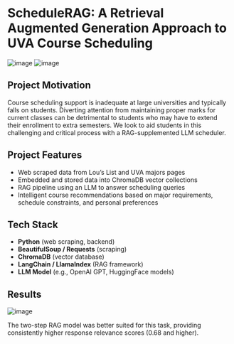 # ScheduleRAG: A Retrieval Augmented Generation Approach to UVA Course Scheduling
![image](https://github.com/user-attachments/assets/c2a0a08a-f214-4b1f-be68-3e4979191440)
![image](https://github.com/user-attachments/assets/7d205d57-5dad-47e0-9923-3fb489ef873b)

## Project Motivation

Course scheduling support is inadequate at large universities and typically falls on students. Diverting attention from maintaining proper marks for current classes can be detrimental to students who may have to extend their enrollment to extra semesters. We look to aid students in this challenging and critical process with a RAG-supplemented LLM scheduler.

## Project Features
- Web scraped data from Lou’s List and UVA majors pages
- Embedded and stored data into ChromaDB vector collections
- RAG pipeline using an LLM to answer scheduling queries
- Intelligent course recommendations based on major requirements, schedule constraints, and personal preferences

## Tech Stack
- **Python** (web scraping, backend)
- **BeautifulSoup / Requests** (scraping)
- **ChromaDB** (vector database)
- **LangChain / LlamaIndex** (RAG framework)
- **LLM Model** (e.g., OpenAI GPT, HuggingFace models)

## Results
![image](https://github.com/user-attachments/assets/12dc6c1f-dd65-4583-a922-3227c82e1aaf)

The two-step RAG model was better suited for this task, providing consistently higher response relevance scores (0.68 and higher).
